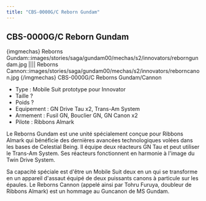 ```yaml
---
title: "CBS-0000G/C Reborn Gundam"
---
```


CBS-0000G/C Reborn Gundam
-------------------------

{imgmechas}
Reborns Gundam::images/stories/saga/gundam00/mechas/s2/innovators/reborngundam.jpg
||||
Reborns Cannon::images/stories/saga/gundam00/mechas/s2/innovators/reborncanon.jpg
{/imgmechas}
CBS-0000G/C Reborns Gundam/Cannon


* Type : Mobile Suit prototype pour Innovator
* Taille ?
* Poids ?
* Equipement : GN Drive Tau x2, Trans-Am System
* Armement : Fusil GN, Bouclier GN, GN Canon x2
* Pilote : Ribbons Almark


Le Reborns Gundam est une unité spécialement conçue pour Ribbons Almark qui bénéficie des dernières avancées technologiques volées dans les bases de Celestial Being. Il équipe deux réacteurs GN Tau et peut utiliser le Trans-Am System. Ses réacteurs fonctionnent en harmonie à l'image du Twin Drive System.


Sa capacité spéciale est d'être un Mobile Suit deux en un qui se transforme en un appareil d'assaut équipé de deux puissants canons à particule sur les épaules. Le Reborns Cannon (appelé ainsi par Tohru Furuya, doubleur de Ribbons Almark) est un hommage au Guncanon de MS Gundam.


 

